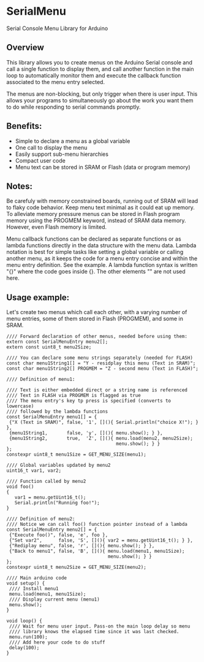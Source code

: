 # SerialMenu
Serial Console Menu Library for Arduino

## Overview
This library allows you to create menus on the Arduino Serial console
and call a single function to display them, and call another function
in the main loop to automatically monitor them and execute the callback
function associated to the menu entry selected.

The menus are non-blocking, but only trigger when there is user input.
This allows your programs to simultaneously go about the work you want
them to do while responding to serial commands promptly.

## Benefits:

* Simple to declare a menu as a global variable
* One call to display the menu
* Easily support sub-menu hierarchies
* Compact user code
* Menu text can be stored in SRAM or Flash (data or program memory)

## Notes:

Be carefuly with memory constrained boards, running out of SRAM will lead
to flaky code behavior. Keep menu text minimal as it could eat up memory.
To alleviate memory pressure menus can be stored in Flash program memory
using the PROGMEM keyword, instead of SRAM data memory. However, even Flash
memory is limited.

Menu callback functions can be declared as separate functions or as lambda
functions directly in the data structure with the menu data. Lambda notation
is best for simple tasks like setting a global variable or calling another
menu, as it keeps the code for a menu entry concise and within the menu
entry definition. See the example.
A lambda function syntax is written "[](){}" where the code goes inside {}.
The other elements "[]()" are not used here.

## Usage example:

Let's create two menus which call each other, with a varying number of menu
entries, some of them stored in Flash (PROGMEM), and some in SRAM.

    //// Forward declaration of other menus, needed before using them:
    extern const SerialMenuEntry menu2[];
    extern const uint8_t menu2Size;
    
    //// You can declare some menu strings separately (needed for FLASH)
    const char menu1String1[] = "Y - residplay this menu (Text in SRAM)";
    const char menu1String2[] PROGMEM = "Z - second menu (Text in FLASH)";
    
    //// Definition of menu1:
    
    //// Text is either embedded direct or a string name is referenced
    //// Text in FLASH via PROGMEM is flagged as true
    //// The menu entry's key tp press is specified (converts to lowercase)
    //// followed by the lambda functions
    const SerialMenuEntry menu1[] = {
     {"X (Text in SRAM)", false, '1', [](){ Serial.println("choice X!"); } },
     {menu1String1,       false, 'y', [](){ menu.show(); } },
     {menu1String2,       true,  'Z', [](){ menu.load(menu2, menu2Size);
                                            menu.show(); } }
    };
    constexpr uint8_t menu1Size = GET_MENU_SIZE(menu1);
    
    //// Global variables updated by menu2
    uint16_t var1, var2;
    
    //// Function called by menu2
    void foo()
    {
       var1 = menu.getUint16_t();
       Serial.println("Running foo!");
    }
    
    //// Definition of menu2:
    //// Notice we can call foo() function pointer instead of a lambda
    const SerialMenuEntry menu2[] = {
     {"Execute foo()", false, 'e', foo },
     {"Set var2",      false, 'S', [](){ var2 = menu.getUint16_t(); } },
     {"Rediplay menu", false, 'r', [](){ menu.show(); } },
     {"Back to menu1", false, 'B', [](){ menu.load(menu1, menu1Size);
                                         menu.show(); } }
    };
    constexpr uint8_t menu2Size = GET_MENU_SIZE(menu2);
    
    //// Main arduino code
    void setup() {
     //// Install menu1
     menu.load(menu1, menu1Size);
     //// Display current menu (menu1)
     menu.show();
    }
    
    void loop() {
     //// Wait for menu user input. Pass-on the main loop delay so menu
     //// library knows the elapsed time since it was last checked.
     menu.run(100);
     //// Add here your code to do stuff
     delay(100);
    }
